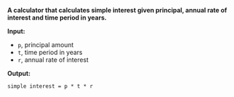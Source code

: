 __A calculator that calculates simple interest given principal, annual rate of interest and time period in years.__

__Input:__
- `p`, principal amount
- `t`, time period in years
- `r`, annual rate of interest
   
__Output:__

`simple interest = p * t * r`
